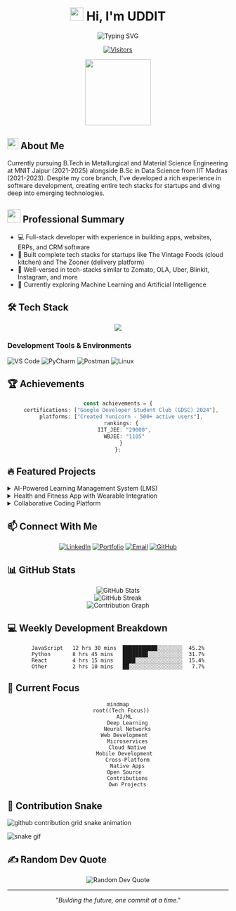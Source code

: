 <h1 align="center">
  <img src="https://media.giphy.com/media/hvRJCLFzcasrR4ia7z/giphy.gif" width="30px"/> Hi, I'm UDDIT
</h1>

<div align="center">
  <img src="https://readme-typing-svg.herokuapp.com?font=Fira+Code&weight=500&size=22&pause=1000&color=6202F7&random=false&width=435&lines=Metallurgical+Engineering+Student;Full+Stack+Web+Developer;AI%2FML+Enthusiast;Learning+Flutter" alt="Typing SVG" />
  
  <br/>
  
  [![Visitors](https://api.visitorbadge.io/api/visitors?path=https%3A%2F%2Fgithub.com%2FUDDITwork&label=Profile%20Views&labelColor=%23697689&countColor=%23555555)](https://visitorbadge.io/status?path=https%3A%2F%2Fgithub.com%2FUDDITwork)
</div>

<div align="center">
  <img height="150" src="https://media.giphy.com/media/u2pmTWUi0MXjyrMaVj/giphy.gif"/>
</div>

## <img src="https://media2.giphy.com/media/QssGEmpkyEOhBCb7e1/giphy.gif?cid=ecf05e47a0n3gi1bfqntqmob8g9aid1oyj2wr3ds3mg700bl&rid=giphy.gif" width="25"> About Me
Currently pursuing B.Tech in Metallurgical and Material Science Engineering at MNIT Jaipur (2021-2025) alongside B.Sc in Data Science from IIT Madras (2021-2023). Despite my core branch, I've developed a rich experience in software development, creating entire tech stacks for startups and diving deep into emerging technologies.

## <img src="https://media.giphy.com/media/WUlplcMpOCEmTGBtBW/giphy.gif" width="30"> Professional Summary
- 💻 Full-stack developer with experience in building apps, websites, ERPs, and CRM software
- 🌟 Built complete tech stacks for startups like The Vintage Foods (cloud kitchen) and The Zooner (delivery platform)
- 🔧 Well-versed in tech-stacks similar to Zomato, OLA, Uber, Blinkit, Instagram, and more
- 🤖 Currently exploring Machine Learning and Artificial Intelligence

## 🛠️ Tech Stack
<p align="center">
  <a href="https://skillicons.dev">
    <img src="https://skillicons.dev/icons?i=react,vue,angular,nodejs,express,django,flask,spring,docker,kubernetes,mongodb,postgresql,mysql,redis,firebase,aws,azure,python,javascript,java,cpp,html,css,git,graphql&perline=5" />
  </a>
</p>

### Development Tools & Environments
![VS Code](https://img.shields.io/badge/VS%20Code-007ACC?style=for-the-badge&logo=visual-studio-code&logoColor=white)
![PyCharm](https://img.shields.io/badge/PyCharm-000000?style=for-the-badge&logo=pycharm&logoColor=white)
![Postman](https://img.shields.io/badge/Postman-FF6C37?style=for-the-badge&logo=postman&logoColor=white)
![Linux](https://img.shields.io/badge/Linux-FCC624?style=for-the-badge&logo=linux&logoColor=black)

## 🏆 Achievements
<div align="center">
  
  ```typescript
  const achievements = {
    certifications: ["Google Developer Student Club (GDSC) 2024"],
    platforms: ["Created Yunicorn - 500+ active users"],
    rankings: {
      IIT_JEE: "29000",
      WBJEE: "1105"
    }
  };
  ```
</div>

## 🔥 Featured Projects

<details>
<summary>AI-Powered Learning Management System (LMS)</summary>
<br>

![React](https://img.shields.io/badge/React-61DAFB?style=for-the-badge&logo=react&logoColor=black)
![Node.js](https://img.shields.io/badge/Node.js-339933?style=for-the-badge&logo=node.js&logoColor=white)
![MongoDB](https://img.shields.io/badge/MongoDB-47A248?style=for-the-badge&logo=mongodb&logoColor=white)
- Full-stack educational platform with AI-driven course recommendations
- Real-time virtual classrooms using WebRTC
- Integrated payment processing and auto-grading systems
</details>

<details>
<summary>Health and Fitness App with Wearable Integration</summary>
<br>

![React Native](https://img.shields.io/badge/React_Native-61DAFB?style=for-the-badge&logo=react&logoColor=black)
![TensorFlow](https://img.shields.io/badge/TensorFlow-FF6F00?style=for-the-badge&logo=tensorflow&logoColor=white)
- Cross-platform mobile app using React Native
- Integration with Fitbit API and Apple HealthKit
- AI-powered workout and diet recommendations
</details>

<details>
<summary>Collaborative Coding Platform</summary>
<br>

![WebSocket](https://img.shields.io/badge/WebSocket-010101?style=for-the-badge&logo=socket.io&logoColor=white)
![GitHub](https://img.shields.io/badge/GitHub_API-181717?style=for-the-badge&logo=github&logoColor=white)
- Real-time code collaboration like Google Docs
- Integrated with GitHub for version control
- AI-powered code suggestions using GPT models
</details>

## 📫 Connect With Me
<div align="center">
  
  [![LinkedIn](https://img.shields.io/badge/LinkedIn-0077B5?style=for-the-badge&logo=linkedin&logoColor=white)](https://www.linkedin.com/in/uddit-7258792ab/)
  [![Portfolio](https://img.shields.io/badge/Portfolio-000000?style=for-the-badge&logo=About.me&logoColor=white)](https://www.udditportfolio.online)
  [![Email](https://img.shields.io/badge/Email-D14836?style=for-the-badge&logo=gmail&logoColor=white)](mailto:2021umt1791@mnit.ac.in)
  [![GitHub](https://img.shields.io/badge/GitHub-100000?style=for-the-badge&logo=github&logoColor=white)](https://github.com/UDDITwork)
</div>

## 📊 GitHub Stats
<div align="center">
  <img src="https://github-readme-stats.vercel.app/api?username=UDDITwork&show_icons=true&theme=radical" alt="GitHub Stats" />
  <br/>
  <img src="https://github-readme-streak-stats.herokuapp.com/?user=UDDITwork&theme=radical" alt="GitHub Streak" />
  <br/>
  <img src="https://github-readme-activity-graph.vercel.app/graph?username=UDDITwork&theme=redical" alt="Contribution Graph" />
</div>

## 💻 Weekly Development Breakdown
<div align="center">
  
<!--START_SECTION:waka-->
```text
JavaScript   12 hrs 30 mins  ███████████░░░░░░░░  45.2%
Python       8 hrs 45 mins   ████████░░░░░░░░░░░  31.7%
React        4 hrs 15 mins   ████░░░░░░░░░░░░░░░  15.4%
Other        2 hrs 10 mins   ██░░░░░░░░░░░░░░░░░   7.7%
```
<!--END_SECTION:waka-->
</div>

## 🎯 Current Focus
<div align="center">
  
  ```mermaid
  mindmap
    root((Tech Focus))
      AI/ML
        Deep Learning
        Neural Networks
      Web Development
        Microservices
        Cloud Native
      Mobile Development
        Cross-Platform
        Native Apps
      Open Source
        Contributions
        Own Projects
  ```
</div>

## 🐍 Contribution Snake

<picture>
  <source media="(prefers-color-scheme: dark)" srcset="dist/github-snake-dark.svg">
  <source media="(prefers-color-scheme: light)" srcset="dist/github-snake.svg">
  <img alt="github contribution grid snake animation" src="dist/github-snake.svg">
</picture>

![snake gif](dist/ocean.gif)

## ✍️ Random Dev Quote

<div align="center">
  <img src="https://quotes-github-readme.vercel.app/api?type=horizontal&theme=tokyonight" alt="Random Dev Quote"/>
</div>

---

<div align="center">
  <i>"Building the future, one commit at a time."</i>
</div>
